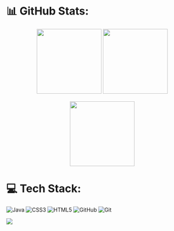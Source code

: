 
# 📊 GitHub Stats:
<div align="center">


  <img src="https://github-readme-stats.vercel.app/api?username=Suzune705&theme=dracula&hide_border=false&include_all_commits=false&count_private=false" height="170"/>
  <img src="https://nirzak-streak-stats.vercel.app/?user=Suzune705&theme=dracula&hide_border=false" height="170"/>
  
</div>
<br/>
<div align="center">

  <img src="https://github-readme-stats.vercel.app/api/top-langs/?username=Suzune705&theme=dracula&hide_border=false&layout=compact" height="170"/>

</div>



# 💻 Tech Stack:
![Java](https://img.shields.io/badge/java-%23ED8B00.svg?style=for-the-badge&logo=openjdk&logoColor=white) 
![CSS3](https://img.shields.io/badge/css3-%231572B6.svg?style=for-the-badge&logo=css3&logoColor=white) 
![HTML5](https://img.shields.io/badge/html5-%23E34F26.svg?style=for-the-badge&logo=html5&logoColor=white) 
![GitHub](https://img.shields.io/badge/github-%23121011.svg?style=for-the-badge&logo=github&logoColor=white) 
![Git](https://img.shields.io/badge/git-%23F05033.svg?style=for-the-badge&logo=git&logoColor=white)

[![](https://visitcount.itsvg.in/api?id=Suzune705&icon=0&color=0)](https://visitcount.itsvg.in)
